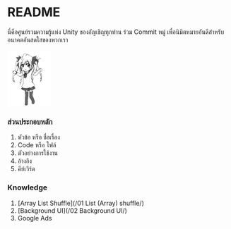 # README #

นี่คือศูนย์รวมความรู้แห่ง Unity ของอัญเชิญทุกท่าน ร่วม Commit หมู่ เพื่อนิมิตหมายอันดีสำหรับอนาคตอันสดใสของพวกเรา

![Lets dance](https://raw.githubusercontent.com/indevizible/Unity-Knowledge/master/photo-75269.gif "Lets Dance")

### ส่วนประกอบหลัก
1.	หัวข้อ หรือ ชื่อเรื่อง
2.	Code หรือ ไฟล์
3.	ตัวอย่างการใช้งาน
4.	อ้างอิง
5.	คีย์เวิร์ด

### Knowledge

1.	[Array List Shuffle](/01 List (Array) shuffle/)
2.	[Background UI](/02 Background UI/)
3.  Google Ads
